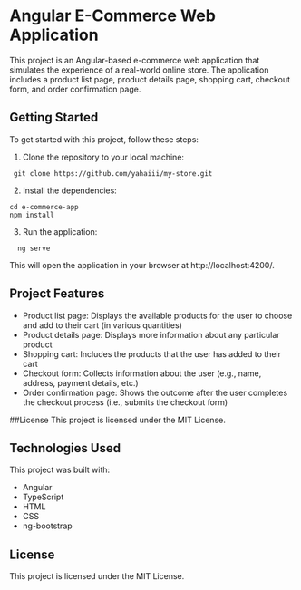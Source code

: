 # Angular E-Commerce Web Application

This project is an Angular-based e-commerce web application that simulates the experience of a real-world online store. The application includes a product list page, product details page, shopping cart, checkout form, and order confirmation page.

## Getting Started

To get started with this project, follow these steps:

1. Clone the repository to your local machine:
  ```
   git clone https://github.com/yahaiii/my-store.git
   ```
2.  Install the dependencies:
  ```
  cd e-commerce-app
  npm install
  ```
3.  Run the application:
```
  ng serve
```
This will open the application in your browser at http://localhost:4200/.

## Project Features

- Product list page: Displays the available products for the user to choose and add to their cart (in various quantities)
- Product details page: Displays more information about any particular product
- Shopping cart: Includes the products that the user has added to their cart
- Checkout form: Collects information about the user (e.g., name, address, payment details, etc.)
- Order confirmation page: Shows the outcome after the user completes the checkout process (i.e., submits the checkout form)

##License
This project is licensed under the MIT License.

## Technologies Used

This project was built with:

- Angular
- TypeScript
- HTML
- CSS
- ng-bootstrap

## License

This project is licensed under the MIT License.